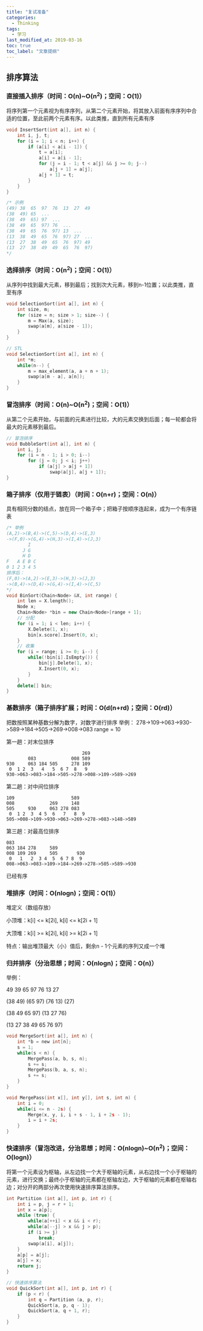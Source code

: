 ```yaml
---
title: "复试准备"
categories:
  - Thinking
tags:
  - 学习
last_modified_at: 2019-03-16
toc: true
toc_label: "文章提纲"
---
```



## 排序算法

### 直接插入排序（时间：O(n)~O(n<sup>2</sup>)；空间：O(1)）

将序列第一个元素视为有序序列，从第二个元素开始，将其放入前面有序序列中合适的位置，至此前两个元素有序。以此类推，直到所有元素有序

```c
void InsertSort(int a[], int n) {
    int i, j, t;
    for (i = 1; i < n; i++) {
        if (a[i] < a[i - 1]) {
            t = a[i];
            a[i] = a[i - 1];
            for (j = i - 1; t < a[j] && j >= 0; j--)
                a[j + 1] = a[j];
            a[j + 1] = t;
        }
    }
}

/* 示例
(49) 38  65  97  76  13  27  49
(38  49) 65  ...
(38  49  65) 97  ...
(38  49  65  97) 76  ...
(38  49  65  76  97) 13  ...
(13  38  49  65  76  97) 27  ...
(13  27  38  49  65  76  97) 49
(13  27  38  49  49  65  76  97)
*/
```

### 选择排序（时间：O(n<sup>2</sup>)；空间：O(1)）

从序列中找到最大元素，移到最后；找到次大元素，移到n-1位置；以此类推，直至有序

```c++
void SelectionSort(int a[], int n) {
    int size, m;
    for (size = n; size > 1; size--) {
        m = Max(a, size);
        swap(a[m], a[size - 1]);
    }    
}

// STL
void SelectionSort(int a[], int n) {
    int *m;
    while(n--) {
        m = max_element(a, a + n + 1);
        swap(a[m - a], a[n]);
    }
}
```

### 冒泡排序（时间：O(n)~O(n<sup>2</sup>)；空间：O(1)）

从第二个元素开始，与前面的元素进行比较，大的元素交换到后面；每一轮都会将最大的元素移到最后。

```c
// 冒泡排序
void BubbleSort(int a[], int n) {
    int i, j;
    for (i = n - 1; i > 0; i--)
        for (j = 0; j < i; j++)
            if (a[j] > a[j + 1])
                swap(a[j], a[j + 1]);
}
```

### 箱子排序（仅用于链表）（时间：O(n+r)；空间：O(n)）

具有相同分数的结点，放在同一个箱子中；把箱子按顺序连起来，成为一个有序链表
```c++
/* 举例
(A,2)->(B,4)->(C,5)->(D,4)->(E,3)
->(F,0)->(G,4)->(H,3)->(I,4)->(J,3)
        I
      J G
      H D
F   A E B C
0 1 2 3 4 5
排序后：
(F,0)->(A,2)->(E,3)->(H,3)->(J,3)
->(B,4)->(D,4)->(G,4)->(I,4)->(C,5)
*/
void BinSort(Chain<Node> &X, int range) {
    int len = X.length();
    Node x;
    Chain<Node> *bin = new Chain<Node>[range + 1];
    // 分配
    for (i = 1; i < len; i++) {
        X.Delete(1, x);
        bin[x.score].Insert(0, x);
    }
    // 收集
    for (i = range; i >= 0; i--) {
        while(!bin[i].IsEmpty()) {
            bin[j].Delete(1, x);
            X.Insert(0, x);
        }
    }
    delete[] bin;
}
```

### 基数排序（箱子排序扩展；时间：O(d(n+rd)；空间：O(rd)）

把数按照某种基数分解为数字，对数字进行排序
举例：
278->109->063->930->589->184->505->269->008->083
range = 10

第一趟：对末位排序
```
                            269
        083             008 589 
930     063 184 505     278 109
 0  1 2  3   4   5  6 7  8   9
930->063->083->184->505->278->008->109->589->269
```

第二趟：对中间位排序
```
109                     589
008             269     148
505     930     063 278 083
 0  1 2  3  4 5  6   7   8  9
505->008->109->930->063->269->278->083->148->589
```
第三趟：对最高位排序
```
083
063 184 278     589
008 109 269     505       930
 0   1   2  3 4  5  6 7 8  9
008->063->083->109->184->269->278->505->589->930
```
已经有序

### 堆排序（时间：O(nlogn)；空间：O(1)）

堆定义（数组存放）

小顶堆：k[i] <= k[2i], k[i] <= k[2i + 1]

大顶堆：k[i] >= k[2i], k[i] >= k[2i + 1]

特点：输出堆顶最大（小）值后，剩余n - 1个元素的序列又成一个堆

### 归并排序（分治思想；时间：O(nlogn)；空间：O(n)）

举例：

 49 39   65 97   76 13   27

(38 49) (65 97) (76 13) (27)

 (38 49 65 97)   (13 27 76)

   (13 27 38 49 65 76 97)

```c
void MergeSort(int a[], int n) {
    int *b = new int[n];
    s = 1;
    while(s < n) {
        MergePass(a, b, s, n);
        s += s;
        MergePass(b, a, s, n);
        s += s;
    }
}

void MergePass(int x[], int y[], int s, int n) {
    int i = 0;
    while(i <= n - 2s) {
        Merge(x, y, i, i + s - 1, i + 2s - 1);
        i = i + 2s;
    }
}
```

### 快速排序（冒泡改进，分治思想；时间：O(nlogn)~O(n<sup>2</sup>)；空间：O(logn)）

将第一个元素设为枢轴，从左边找一个大于枢轴的元素，从右边找一个小于枢轴的元素，进行交换；最终小于枢轴的元素都在枢轴左边，大于枢轴的元素都在枢轴右边；对分开的两部分再次使用快速排序算法排序。

```c
int Partition (int a[], int p, int r) {
    int i = p, j = r + 1;
    int x = a[p];
    while (true) {
        while(a[++i] < x && i < r);
        while(a[--j] > x && j > p);
        if (i >= j)
            break;
        swap(a[i], a[j]);
    }
    a[p] = a[j];
    a[j] = x;
    return j;
}

// 快速排序算法
void QuickSort(int a[], int p, int r) {
    if (p < r) {
        int q = Partition (a, p, r);
        QuickSort(a, p, q - 1);
        QuickSort(a, q + 1, r);
    }
}
```

